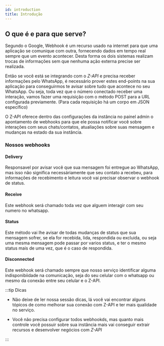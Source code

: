 ```yaml
---
id: introduction
title: Introdução
---
```


## O que é e para que serve?

Segundo o Google, Webhook é um recurso usado na internet para que uma aplicação se comunique com outra, fornecendo dados em tempo real sempre que um evento acontecer. Desta forma os dois sistemas realizam trocas de informações sem que nenhuma ação externa precise ser realizada.

Então se você está se integrando com o _Z-API_ e precisa receber informações pelo WhatsApp, é necessário prover estes end-points na sua aplicação para conseguirmos te avisar sobre tudo que acontece no seu WhatsApp. Ou seja, toda vez que o número conectado receber uma interação, vamos fazer uma requisição com o método POST para a URL configurada previamente. (Para cada requisição há um corpo em JSON específico)

O Z-API oferece dentro das configurações da instância no painel admin o apontamento de webhooks para que ele possa notificar você sobre interações com seus chats/contatos, atualiações sobre suas mensagem e mudanças na estado da sua instância.

### Nossos webhooks

#### Delivery

Responsavel por avisar você que sua mensagem foi entregue ao WhatsApp, mas isso não significa necessáriamente que seu contato a recebeu, para informações de recebimento e leitura você vai precisar observar o webhook de status.

#### Receive

Este webhook será chamado toda vez que alguem interagir com seu numero no whatsapp.

#### Status

Este método vai lhe avisar de todas mudanças de status que sua mensagem sofrer, se ela for recebida, lida, respondida ou excluida, ou seja uma mesma mensagem pode passar por varios status, e ter o mesmo status mais de uma vez, que é o caso de respondida.

#### Disconnected

Este webhook será chamado sempre que nosso serviço identificar alguma indisponibiidade na comunicação, seja do seu celular com o whatsapp ou mesmo da conexão entre seu celular e o Z-API.

:::tip Dicas

- Não deixe de ler nossa sessão dicas, lá você vai encontrar alguns tópicos de como melhorar sua conexão com Z-API e ter mais qualidade no serviço.

- Você não precisa configurar todos webhookds, mas quanto mais controle você possuir sobre sua instância mais vai conseguir extrair recursos e desenvolver negócios com _Z-API_

:::

